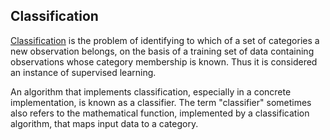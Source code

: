 ## Classification

[Classification](http://en.wikipedia.org/wiki/Statistical_classification) is
the problem of identifying to which of a set of categories a new observation
belongs, on the basis of a training set of data containing observations whose
category membership is known. Thus it is considered an instance of supervised
learning.

An algorithm that implements classification, especially in a concrete
implementation, is known as a classifier. The term "classifier" sometimes also
refers to the mathematical function, implemented by a classification algorithm,
that maps input data to a category.
